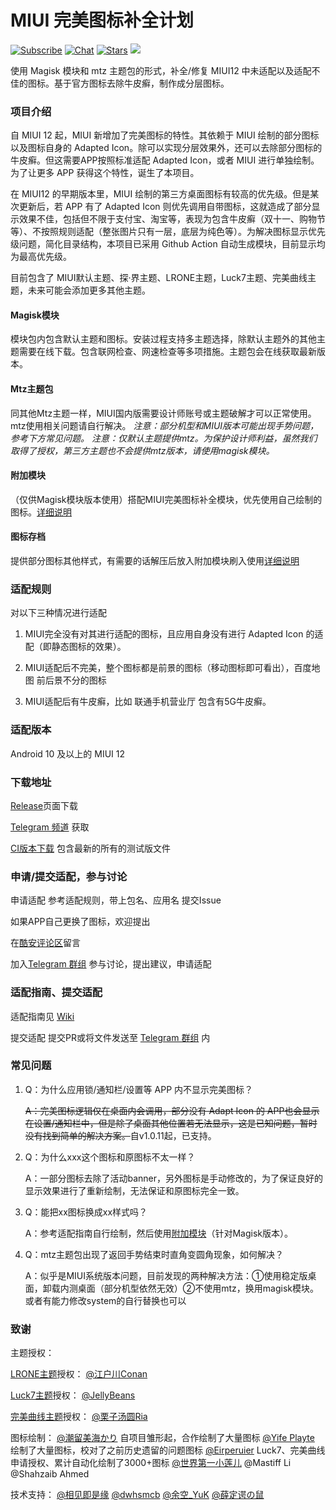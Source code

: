 # MIUI 完美图标补全计划

[![Subscribe](https://img.shields.io/badge/Telegram-Subscribe-blue.svg?logo=telegram)](https://t.me/miuiicons)
[![Chat](https://img.shields.io/badge/Telegram-Chat-blue.svg?logo=telegram)](https://t.me/miui_icons_dev)
[![Stars](https://img.shields.io/github/stars/pzcn/MIUI-Adapted-Icons-Complement-Project)](https://github.com/MIUI-Adapted-Icons-Complement-Projectreleases/)
[![](https://data.jsdelivr.com/v1/package/gh/pzcn/IconsCDN/badge)](https://www.jsdelivr.com/package/gh/pzcn/IconsCDN)

使用 Magisk 模块和 mtz 主题包的形式，补全/修复 MIUI12 中未适配以及适配不佳的图标。基于官方图标去除牛皮癣，制作成分层图标。

### 项目介绍

自 MIUI 12 起，MIUI 新增加了完美图标的特性。其依赖于 MIUI 绘制的部分图标以及图标自身的 Adapted Icon。除可以实现分层效果外，还可以去除部分图标的牛皮癣。但这需要APP按照标准适配 Adapted Icon，或者 MIUI 进行单独绘制。为了让更多 APP 获得这个特性，诞生了本项目。

在 MIUI12 的早期版本里，MIUI 绘制的第三方桌面图标有较高的优先级。但是某次更新后，若 APP 有了 Adapted Icon 则优先调用自带图标，这就造成了部分显示效果不佳，包括但不限于支付宝、淘宝等，表现为包含牛皮癣（双十一、购物节等）、不按照规则适配（整张图片只有一层，底层为纯色等）。为解决图标显示优先级问题，简化目录结构，本项目已采用 Github Action 自动生成模块，目前显示均为最高优先级。

目前包含了 MIUI默认主题、探·界主题、LRONE主题，Luck7主题、完美曲线主题，未来可能会添加更多其他主题。

#### Magisk模块

模块包内包含默认主题和图标。安装过程支持多主题选择，除默认主题外的其他主题需要在线下载。包含联网检查、网速检查等多项措施。主题包会在线获取最新版本。

#### Mtz主题包
同其他Mtz主题一样，MIUI国内版需要设计师账号或主题破解才可以正常使用。mtz使用相关问题请自行解决。
*注意：部分机型和MIUI版本可能出现手势问题，参考下方常见问题。*
*注意：仅默认主题提供mtz。为保护设计师利益，虽然我们取得了授权，第三方主题也不会提供mtz版本，请使用magisk模块。*

#### 附加模块

（仅供Magisk模块版本使用）搭配MIUI完美图标补全模块，优先使用自己绘制的图标。[详细说明](https://github.com/pzcn/MIUI-Adapted-Icons-Complement-Project/wiki/%E9%99%84%E5%8A%A0%E6%A8%A1%E5%9D%97)

#### 图标存档

提供部分图标其他样式，有需要的话解压后放入附加模块刷入使用[详细说明](https://github.com/pzcn/MIUI-Adapted-Icons-Complement-Project/wiki/%E5%9B%BE%E6%A0%87%E5%AD%98%E6%A1%A3)

### 适配规则

对以下三种情况进行适配

1. MIUI完全没有对其进行适配的图标，且应用自身没有进行 Adapted Icon 的适配（即静态图标的效果）。

2. MIUI适配后不完美，整个图标都是前景的图标（移动图标即可看出），百度地图 前后景不分的图标

3. MIUI适配后有牛皮癣，比如 联通手机营业厅 包含有5G牛皮癣。


### 适配版本
Android 10 及以上的 MIUI 12

### 下载地址

[Release](https://github.com/pzcn/MIUI-Adapted-Icons-Complement-Project/releases)页面下载

[Telegram 频道](https://t.me/miuiicons) 获取

[CI版本下载](https://miuiicons.vercel.app/CI/) 包含最新的所有的测试版文件


### 申请/提交适配，参与讨论

申请适配 参考适配规则，带上包名、应用名 提交Issue

如果APP自己更换了图标，欢迎提出

在[酷安评论区](https://www.coolapk.com/feed/19929877)留言

加入[Telegram 群组](https://t.me/miui_icons_dev) 参与讨论，提出建议，申请适配

### 适配指南、提交适配

适配指南见 [Wiki](https://github.com/pzcn/MIUI-Adapted-Icons-Complement-Project/wiki/适配指南)

提交适配 提交PR或将文件发送至 [Telegram 群组](https://t.me/miui_icons_dev) 内

### 常见问题

1. Q：为什么应用锁/通知栏/设置等 APP 内不显示完美图标？

   ~~A：完美图标逻辑仅在桌面内会调用，部分没有 Adapt Icon 的 APP也会显示在设置/通知栏中，但是除了桌面其他位置若无法显示，这是已知问题，暂时没有找到简单的解决方案。~~自v1.0.11起，已支持。

2. Q：为什么xxx这个图标和原图标不太一样？

   A：一部分图标去除了活动banner，另外图标是手动修改的，为了保证良好的显示效果进行了重新绘制，无法保证和原图标完全一致。


3. Q：能把xx图标换成xx样式吗？

   A：参考适配指南自行绘制，然后使用[附加模块](https://github.com/pzcn/MIUI-Adapted-Icons-Complement-Project/wiki/%E9%99%84%E5%8A%A0%E6%A8%A1%E5%9D%97)（针对Magisk版本）。

4. Q：mtz主题包出现了返回手势结束时直角变圆角现象，如何解决？

   A：似乎是MIUI系统版本问题，目前发现的两种解决方法：①使用稳定版桌面，卸载内测桌面（部分机型依然无效）②不使用mtz，换用magisk模块。或者有能力修改system的自行替换也可以


### 致谢

主题授权：

[LRONE主题](http://zhuti.xiaomi.com/detail/share/41f02867-78b0-457c-a134-b9eab07d7ac9?miref=share&packId=fcc4e5ff-1667-4689-a399-c5538c60f349)授权：
[@江户川Conan](http://www.coolapk.com/u/1091207) 

[Luck7主题](http://zhuti.xiaomi.com/detail/share/508a77a8-11ee-448c-9a1a-b51b0253de76?miref=share&packId=ca2c0d02-f34e-464b-818e-35063507afc2)授权：
[@JellyBeans](http://www.coolapk.com/u/1375535) 

[完美曲线主题](http://zhuti.xiaomi.com/detail/share/6b9b4e54-9c13-4ee3-b5db-66daf0928bcf?miref=share&packId=fceeed6a-45dc-4a58-be11-12b2d370c315)授权：
[@栗子汤圆Ria](http://www.coolapk.com/u/1375535) 

图标绘制：
[@潮留美海かり](http://www.coolapk.com/u/3701042) 自项目雏形起，合作绘制了大量图标
[@Yife Playte](http://www.coolapk.com/u/2222314) 绘制了大量图标，校对了之前历史遗留的问题图标
[@Eirperuier](http://www.coolapk.com/u/1780934) Luck7、完美曲线申请授权、累计自动化绘制了3000+图标
[@世界第一小莲儿](http://www.coolapk.com/u/1780934) @Mastiff Li @Shahzaib Ahmed

技术支持：
[@相见即是缘](http://www.coolapk.com/u/1614257) [@dwhsmcb](http://www.coolapk.com/u/1662815) [@余空_YuK](http://www.coolapk.com/u/680367) [@薛定谔の鼠](http://www.coolapk.com/u/1261690)
